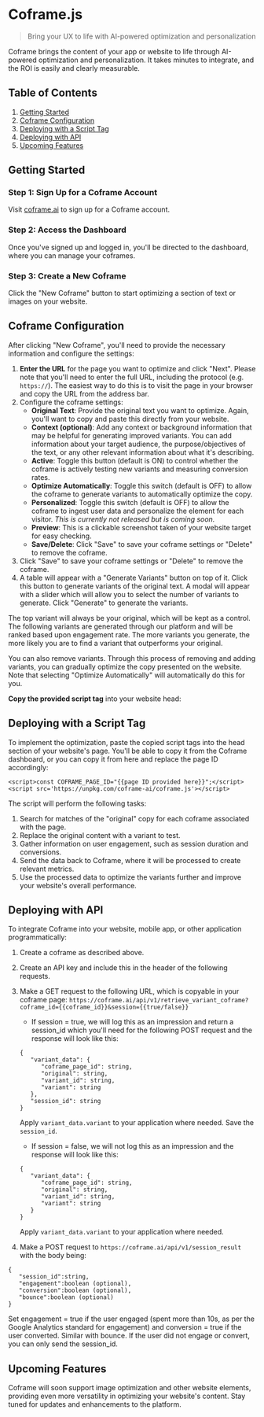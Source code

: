 # Coframe.js

> Bring your UX to life with AI-powered optimization and personalization

Coframe brings the content of your app or website to life through AI-powered optimization and personalization. It takes minutes to integrate, and the ROI is easily and clearly measurable.

## Table of Contents

1. [Getting Started](#getting-started)
2. [Coframe Configuration](#coframe-configuration)
5. [Deploying with a Script Tag](#deploying-with-a-script-tag)
6. [Deploying with API](#deploying-with-api)
7. [Upcoming Features](#upcoming-features)

## Getting Started

### Step 1: Sign Up for a Coframe Account

Visit [coframe.ai](https://coframe.ai) to sign up for a Coframe account.

### Step 2: Access the Dashboard

Once you've signed up and logged in, you'll be directed to the dashboard, where you can manage your coframes.

### Step 3: Create a New Coframe

Click the "New Coframe" button to start optimizing a section of text or images on your website.

## Coframe Configuration

After clicking "New Coframe", you'll need to provide the necessary information and configure the settings:

1. **Enter the URL** for the page you want to optimize and click "Next". Please note that you'll need to enter the full URL, including the protocol (e.g. `https://`). The easiest way to do this is to visit the page in your browser and copy the URL from the address bar.
2. Configure the coframe settings:
   - **Original Text**: Provide the original text you want to optimize. Again, you'll want to copy and paste this directly from your website.
   - **Context (optional)**: Add any context or background information that may be helpful for generating improved variants. You can add information about your target audience, the purpose/objectives of the text, or any other relevant information about what it's describing.
   - **Active**: Toggle this button (default is ON) to control whether the coframe is actively testing new variants and measuring conversion rates.
   - **Optimize Automatically**: Toggle this switch (default is OFF) to allow the coframe to generate variants to automatically optimize the copy.
   - **Personalized**: Toggle this switch (default is OFF) to allow the coframe to ingest user data and personalize the element for each visitor. _This is currently not released but is coming soon._
   - **Preview**: This is a clickable screenshot taken of your website target for easy checking.
   - **Save/Delete**: Click "Save" to save your coframe settings or "Delete" to remove the coframe.
3. Click "Save" to save your coframe settings or "Delete" to remove the coframe.
4. A table will appear with a "Generate Variants" button on top of it. Click this button to generate variants of the original text. A modal will appear with a slider which will allow you to select the number of variants to generate. Click "Generate" to generate the variants.

The top variant will always be your original, which will be kept as a control. The following variants are generated through our platform and will be ranked based upon engagement rate. The more variants you generate, the more likely you are to find a variant that outperforms your original.

You can also remove variants. Through this process of removing and adding variants, you can gradually optimize the copy presented on the website. Note that selecting "Optimize Automatically" will automatically do this for you.

**Copy the provided script tag** into your website head: 

## Deploying with a Script Tag

To implement the optimization, paste the copied script tags into the head section of your website's page. You'll be able to copy it from the Coframe dashboard, or you can copy it from here and replace the page ID accordingly:

`<script>const COFRAME_PAGE_ID="{{page ID provided here}}";</script>`
`<script src='https://unpkg.com/coframe-ai/coframe.js'></script>`

The script will perform the following tasks:

1. Search for matches of the "original" copy for each coframe associated with the page.
2. Replace the original content with a variant to test.
3. Gather information on user engagement, such as session duration and conversions.
4. Send the data back to Coframe, where it will be processed to create relevant metrics.
5. Use the processed data to optimize the variants further and improve your website's overall performance.

## Deploying with API

To integrate Coframe into your website, mobile app, or other application programmatically:

1. Create a coframe as described above.
2. Create an API key and include this in the header of the following requests.
3. Make a GET request to the following URL, which is copyable in your coframe page: `https://coframe.ai/api/v1/retrieve_variant_coframe?coframe_id={{coframe_id}}&session={{true/false}}`
   - If session = true, we will log this as an impression and return a session_id which you'll need for the following POST request and the response will look like this:
   ```
   {
      "variant_data": {
         "coframe_page_id": string,
         "original": string,
         "variant_id": string,
         "variant": string
      },
      "session_id": string
   }
   ```
   Apply `variant_data.variant` to your application where needed. Save the `session_id`.
   - If session = false, we will not log this as an impression and the response will look like this:
   ```
   {
      "variant_data": {
         "coframe_page_id": string,
         "original": string,
         "variant_id": string,
         "variant": string
      }
   }
   ```
   Apply `variant_data.variant` to your application where needed. 


4. Make a POST request to `https://coframe.ai/api/v1/session_result` with the body being:

```
{
   "session_id":string,
   "engagement":boolean (optional),
   "conversion":boolean (optional),
   "bounce":boolean (optional)
}
```

Set engagement = true if the user engaged (spent more than 10s, as per the Google Analytics standard for engagement) and conversion = true if the user converted. Similar with bounce. If the user did not engage or convert, you can only send the session_id.

## Upcoming Features

Coframe will soon support image optimization and other website elements, providing even more versatility in optimizing your website's content. Stay tuned for updates and enhancements to the platform.